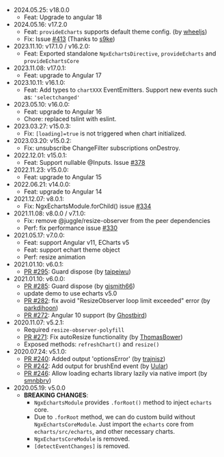 * 2024.05.25: v18.0.0
  + Feat: Upgrade to angular 18
* 2024.05.16: v17.2.0
  + Feat: `provideEcharts` supports default theme config. (by [wheeljs](https://github.com/wheeljs))
  + Fix: Issue [#413](https://github.com/xieziyu/ngx-echarts/issues/413) (Thanks to [s9ke](https://github.com/s9ke))
* 2023.11.10: v17.1.0 / v16.2.0:
  + Feat: Exported standalone `NgxEchartsDirective`, `provideEcharts` and `provideEchartsCore`
* 2023.11.08: v17.0.1:
  + Feat: upgrade to Angular 17
* 2023.10.11: v16.1.0:
  + Feat: Add types to `chartXXX` EventEmitters. Support new events such as: `'selectchanged'`
* 2023.05.10: v16.0.0:
  + Feat: upgrade to Angular 16
  + Chore: replaced tslint with eslint.
* 2023.03.27: v15.0.3:
  + Fix: `[loading]=true` is not triggered when chart initialized.
* 2023.03.20: v15.0.2:
  + Fix: unsubscribe ChangeFilter subscriptions onDestroy.
* 2022.12.01: v15.0.1:
  + Feat: Support nullable @Inputs. Issue [#378](https://github.com/xieziyu/ngx-echarts/issues/378)
* 2022.11.23: v15.0.0:
  + Feat: upgrade to Angular 15
* 2022.06.21: v14.0.0:
  + Feat: upgrade to Angular 14
* 2021.12.07: v8.0.1:
  + Fix: NgxEchartsModule.forChild() issue [#334](https://github.com/xieziyu/ngx-echarts/issues/334)
* 2021.11.08: v8.0.0 / v7.1.0:
  + Fix: remove @juggle/resize-observer from the peer dependencies
  + Perf: fix performance issue [#330](https://github.com/xieziyu/ngx-echarts/issues/330)
* 2021.05.17: v7.0.0:
  + Feat: support Angular v11, ECharts v5
  + Feat: support echart theme object
  + Perf: resize animation
* 2021.01.10: v6.0.1:
  + [PR #295](https://github.com/xieziyu/ngx-echarts/pull/295): Guard dispose (by [taipeiwu](https://github.com/taipeiwu))
* 2021.01.10: v6.0.0:
  + [PR #285](https://github.com/xieziyu/ngx-echarts/pull/285): Guard dispose (by [gjsmith66](https://github.com/gjsmith66))
  + update demo to use echarts v5.0
  + [PR #282](https://github.com/xieziyu/ngx-echarts/pull/282): fix avoid "ResizeObserver loop limit exceeded" error (by [parkdihoon](https://github.com/parkdihoon))
  + [PR #272](https://github.com/xieziyu/ngx-echarts/pull/272): Angular 10 support (by [Ghostbird](https://github.com/Ghostbird))
* 2020.11.07: v5.2.1:
  + Required `resize-observer-polyfill`
  + [PR #271](https://github.com/xieziyu/ngx-echarts/pull/271): Fix autoResize functionality (by [ThomasBower](https://github.com/ThomasBower))
  + Exposed methods: `refreshChart()` and `resize()`
* 2020.07.24: v5.1.0:
  + [PR #240](https://github.com/xieziyu/ngx-echarts/pull/240): Added output 'optionsError' (by [trajnisz](https://github.com/trajnisz))
  + [PR #242](https://github.com/xieziyu/ngx-echarts/pull/242): Add output for brushEnd event (by [Uular](https://github.com/Uular))
  + [PR #246](https://github.com/xieziyu/ngx-echarts/pull/246): Allow loading echarts library lazily via native import (by [smnbbrv](https://github.com/smnbbrv))
* 2020.05.19: v5.0.0
  + **BREAKING CHANGES**:
    - `NgxEchartsModule` provides `.forRoot()` method to inject `echarts` core.
    - Due to `.forRoot` method, we can do custom build without `NgxEchartsCoreModule`. Just import the `echarts` core from `echarts/src/echarts`, and other necessary charts.
    - `NgxEchartsCoreModule` is removed.
    - `[detectEventChanges]` is removed.
